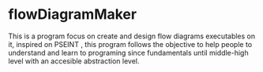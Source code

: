 # flowDiagramMaker
This is a program focus on create and design flow diagrams executables on it, inspired on PSEINT , this program follows the objective to help people to understand and learn to programing since fundamentals until middle-high level with an accesible abstraction level.

